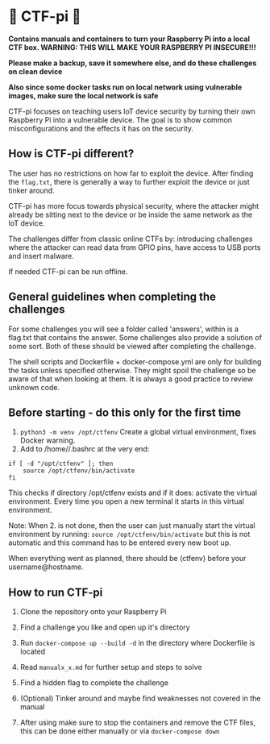 # 🦴 CTF-pi 🦴

**Contains manuals and containers to turn your Raspberry Pi into a local CTF box. WARNING: THIS WILL MAKE YOUR RASPBERRY PI INSECURE!!!**

**Please make a backup, save it somewhere else, and do these challenges on clean device**

**Also since some docker tasks run on local network using vulnerable images, make sure the local network is safe**

CTF-pi focuses on teaching users IoT device security by turning their own Raspberry Pi into a vulnerable device.
The goal is to show common misconfigurations and the effects it has on the security.

## How is CTF-pi different?

The user has no restrictions on how far to exploit the device. After finding the `flag.txt`, there is generally a way to further exploit the device or just tinker around.

CTF-pi has more focus towards physical security, where the attacker might already be sitting next to the device or be inside the same network as the IoT device.

The challenges differ from classic online CTFs by: introducing challenges where the attacker can read data from GPIO pins, have access to USB ports and insert malware.

If needed CTF-pi can be run offline.


## General guidelines when completing the challenges

For some challenges you will see a folder called 'answers', within is a flag.txt that contains the answer. Some challenges also provide a solution of some sort. Both of these should be viewed after completing the challenge.

The shell scripts and Dockerfile + docker-compose.yml are only for building the tasks unless specified otherwise. They might spoil the challenge so be aware of that when looking at them. It is always a good practice to review unknown code.

## Before starting - do this only for the first time
1. `python3 -m venv /opt/ctfenv` Create a global virtual environment, fixes Docker warning.
2. Add to /home/<username>/.bashrc at the very end: 
```
if [ -d "/opt/ctfenv" ]; then
    source /opt/ctfenv/bin/activate
fi
```
This checks if directory /opt/ctfenv exists and if it does: activate the virtual environment.
Every time you open a new terminal it starts in this virtual environment.

Note:  When 2. is not done, then the user can just manually start the virtual environment by running:
`source /opt/ctfenv/bin/activate` but this is not automatic and this command has to be entered every new boot up.

When everything went as planned, there should be (ctfenv) before your username@hostname.

## How to run CTF-pi

1. Clone the repository onto your Raspberry Pi
2. Find a challenge you like and open up it's directory
3. Run `docker-compose up --build -d` in the directory where Dockerfile is located
4. Read `manualx_x.md` for further setup and steps to solve
5. Find a hidden flag to complete the challenge
6. (Optional) Tinker around and maybe find weaknesses not covered in the manual

7. After using make sure to stop the containers and remove the CTF files, this can be done either manually or via `docker-compose down`
